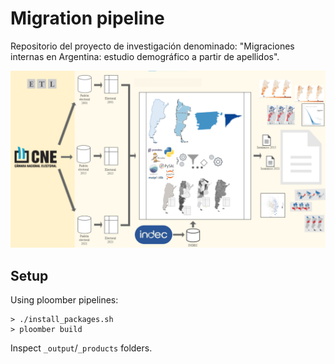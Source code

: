 # Migration pipeline

Repositorio del proyecto de investigación denominado:
"Migraciones internas en Argentina: estudio demográfico a partir de apellidos".

![pipeline_img](./static/migracion-pipeline.png)

## Setup

Using ploomber pipelines:

```
> ./install_packages.sh
> ploomber build
```

Inspect `_output`/`_products` folders.